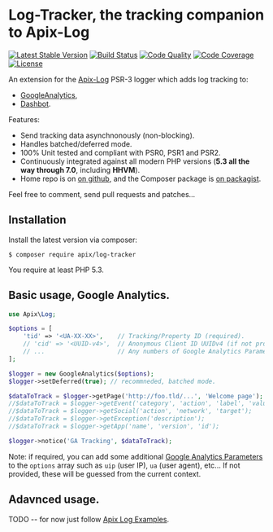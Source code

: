 # Log-Tracker, the tracking companion to Apix-Log

[![Latest Stable Version](https://poser.pugx.org/apix/log-tracker/v/stable.svg)](https://packagist.org/packages/apix/log-tracker)  [![Build Status](https://travis-ci.org/apix/log-tracker.png?branch=master)](https://travis-ci.org/apix/log-tracker)  [![Code Quality](https://scrutinizer-ci.com/g/apix/log-tracker/badges/quality-score.png?b=master)](https://scrutinizer-ci.com/g/apix/log-tracker/?branch=master)  [![Code Coverage](https://scrutinizer-ci.com/g/apix/log-tracker/badges/coverage.png?b=master)](https://scrutinizer-ci.com/g/apix/log-tracker/?branch=master)  [![License](https://poser.pugx.org/apix/log-tracker/license.svg)](https://packagist.org/packages/apix/log-tracker)

An extension for the [Apix-Log](https://github.com/frqnck/apix-log) PSR-3 logger which adds log tracking to:
 * [GoogleAnalytics](src/GoogleAnalytics.php),
 * [Dashbot](src/Dashbot.php).

Features:
 * Send tracking data asynchnonously (non-blocking).
 * Handles batched/deferred mode.
 * 100% Unit tested and compliant with PSR0, PSR1 and PSR2.
 * Continuously integrated against all modern PHP versions (**5.3 all the way through 7.0**, including **HHVM**).
 * Home repo is on [on github](https://github.com/frqnck/apix-log-tracker), and the Composer package is [on packagist](https://packagist.org/packages/frqnck/apix-log-tracker).

Feel free to comment, send pull requests and patches...

## Installation

Install the latest version via composer:

    $ composer require apix/log-tracker

You require at least PHP 5.3.

## Basic usage, Google Analytics.

```php
use Apix\Log;

$options = [
    'tid' => '<UA-XX-XX>',    // Tracking/Property ID (required). 
    // 'cid' => '<UUID-v4>',  // Anonymous Client ID UUIDv4 (if not provided, auto-generated one)
    // ...                    // Any numbers of Google Analytics Parameters (see note). 
];

$logger = new GoogleAnalytics($options);
$logger->setDeferred(true); // recommneded, batched mode.

$dataToTrack = $logger->getPage('http://foo.tld/...', 'Welcome page');
//$dataToTrack = $logger->getEvent('category', 'action', 'label', 'value');
//$dataToTrack = $logger->getSocial('action', 'network', 'target');
//$dataToTrack = $logger->getException('description');
//$dataToTrack = $logger->getApp('name', 'version', 'id');

$logger->notice('GA Tracking', $dataToTrack);
```

Note: if required, you can add some additional [Google Analytics Parameters](https://developers.google.com/analytics/devguides/collection/protocol/v1/parameters) to the `options` array such as `uip` (user IP), `ua` (user agent), etc... If not provided, these will be guessed from the current context.

## Adavnced usage.

TODO -- for now just follow [Apix Log Examples](https://github.com/frqnck/apix-log).